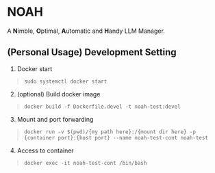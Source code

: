 # **NOAH**

A **N**imble, **O**ptimal, **A**utomatic and **H**andy LLM Manager.

## (Personal Usage) Development Setting

1. Docker start
> `sudo systemctl docker start`

2. (optional) Build docker image
> `docker build -f Dockerfile.devel -t noah-test:devel`

3. Mount and port forwarding
> `docker run -v $(pwd)/{my path here}:/{mount dir here} -p {container port}:{host port} --name noah-test-cont noah-test`

4. Access to container
> `docker exec -it noah-test-cont /bin/bash`
